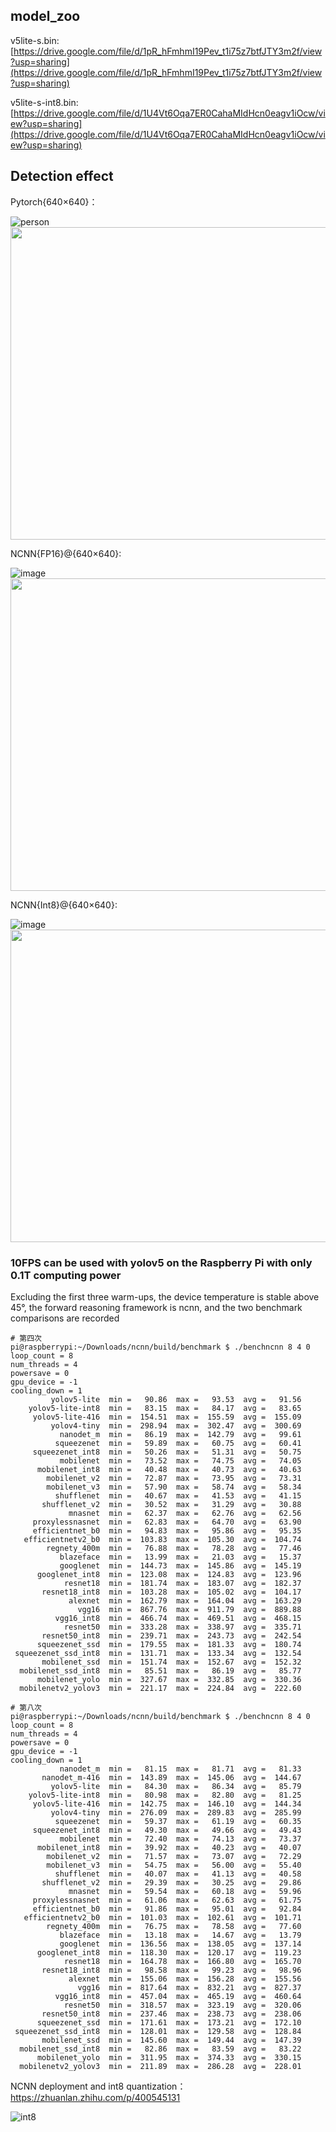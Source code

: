 ## model_zoo

v5lite-s.bin: [https://drive.google.com/file/d/1pR_hFmhmI19Pev_t1i75z7btfJTY3m2f/view?usp=sharing](https://drive.google.com/file/d/1pR_hFmhmI19Pev_t1i75z7btfJTY3m2f/view?usp=sharing)

v5lite-s-int8.bin: [https://drive.google.com/file/d/1U4Vt6Oqa7ER0CahaMIdHcn0eagv1iOcw/view?usp=sharing](https://drive.google.com/file/d/1U4Vt6Oqa7ER0CahaMIdHcn0eagv1iOcw/view?usp=sharing)

## Detection effect

Pytorch{640×640}：

![person](https://user-images.githubusercontent.com/82716366/129822414-56ad3bf3-1005-47aa-9bd9-c4117227a981.jpg)
<img src="https://pic1.zhimg.com/v2-f2fc4c403b53e14205addff38403ed30_b.jpeg" width="700" height="500"/><br/>

NCNN{FP16}@{640×640}:

![image](https://user-images.githubusercontent.com/82716366/129720264-ca6403c4-188b-4dd1-8372-c9a18c915fd8.png)
<img src="https://pic3.zhimg.com/v2-449185dd08bce8a5a801d9bde0e9aa16_b.jpeg" width="700" height="500"/><br/>

NCNN{Int8}@{640×640}:

![image](https://user-images.githubusercontent.com/82716366/129720338-5ce1ee2e-46ab-4e82-a2d1-2d8faf6c5661.png)
<img src="https://user-images.githubusercontent.com/82716366/129822133-d269cefc-4705-4aa2-9b00-5ecd630da969.jpg" width="700" height="500"/><br/>

### 10FPS can be used with yolov5 on the Raspberry Pi with only 0.1T computing power

Excluding the first three warm-ups, the device temperature is stable above 45°, the forward reasoning framework is ncnn, and the two benchmark comparisons are recorded

```
# 第四次
pi@raspberrypi:~/Downloads/ncnn/build/benchmark $ ./benchncnn 8 4 0
loop_count = 8
num_threads = 4
powersave = 0
gpu_device = -1
cooling_down = 1
         yolov5-lite  min =   90.86  max =   93.53  avg =   91.56
    yolov5-lite-int8  min =   83.15  max =   84.17  avg =   83.65
     yolov5-lite-416  min =  154.51  max =  155.59  avg =  155.09
         yolov4-tiny  min =  298.94  max =  302.47  avg =  300.69
           nanodet_m  min =   86.19  max =  142.79  avg =   99.61
          squeezenet  min =   59.89  max =   60.75  avg =   60.41
     squeezenet_int8  min =   50.26  max =   51.31  avg =   50.75
           mobilenet  min =   73.52  max =   74.75  avg =   74.05
      mobilenet_int8  min =   40.48  max =   40.73  avg =   40.63
        mobilenet_v2  min =   72.87  max =   73.95  avg =   73.31
        mobilenet_v3  min =   57.90  max =   58.74  avg =   58.34
          shufflenet  min =   40.67  max =   41.53  avg =   41.15
       shufflenet_v2  min =   30.52  max =   31.29  avg =   30.88
             mnasnet  min =   62.37  max =   62.76  avg =   62.56
     proxylessnasnet  min =   62.83  max =   64.70  avg =   63.90
     efficientnet_b0  min =   94.83  max =   95.86  avg =   95.35
   efficientnetv2_b0  min =  103.83  max =  105.30  avg =  104.74
        regnety_400m  min =   76.88  max =   78.28  avg =   77.46
           blazeface  min =   13.99  max =   21.03  avg =   15.37
           googlenet  min =  144.73  max =  145.86  avg =  145.19
      googlenet_int8  min =  123.08  max =  124.83  avg =  123.96
            resnet18  min =  181.74  max =  183.07  avg =  182.37
       resnet18_int8  min =  103.28  max =  105.02  avg =  104.17
             alexnet  min =  162.79  max =  164.04  avg =  163.29
               vgg16  min =  867.76  max =  911.79  avg =  889.88
          vgg16_int8  min =  466.74  max =  469.51  avg =  468.15
            resnet50  min =  333.28  max =  338.97  avg =  335.71
       resnet50_int8  min =  239.71  max =  243.73  avg =  242.54
      squeezenet_ssd  min =  179.55  max =  181.33  avg =  180.74
 squeezenet_ssd_int8  min =  131.71  max =  133.34  avg =  132.54
       mobilenet_ssd  min =  151.74  max =  152.67  avg =  152.32
  mobilenet_ssd_int8  min =   85.51  max =   86.19  avg =   85.77
      mobilenet_yolo  min =  327.67  max =  332.85  avg =  330.36
  mobilenetv2_yolov3  min =  221.17  max =  224.84  avg =  222.60

# 第八次
pi@raspberrypi:~/Downloads/ncnn/build/benchmark $ ./benchncnn 8 4 0
loop_count = 8
num_threads = 4
powersave = 0
gpu_device = -1
cooling_down = 1
           nanodet_m  min =   81.15  max =   81.71  avg =   81.33
       nanodet_m-416  min =  143.89  max =  145.06  avg =  144.67
         yolov5-lite  min =   84.30  max =   86.34  avg =   85.79
    yolov5-lite-int8  min =   80.98  max =   82.80  avg =   81.25
     yolov5-lite-416  min =  142.75  max =  146.10  avg =  144.34
         yolov4-tiny  min =  276.09  max =  289.83  avg =  285.99
          squeezenet  min =   59.37  max =   61.19  avg =   60.35
     squeezenet_int8  min =   49.30  max =   49.66  avg =   49.43
           mobilenet  min =   72.40  max =   74.13  avg =   73.37
      mobilenet_int8  min =   39.92  max =   40.23  avg =   40.07
        mobilenet_v2  min =   71.57  max =   73.07  avg =   72.29
        mobilenet_v3  min =   54.75  max =   56.00  avg =   55.40
          shufflenet  min =   40.07  max =   41.13  avg =   40.58
       shufflenet_v2  min =   29.39  max =   30.25  avg =   29.86
             mnasnet  min =   59.54  max =   60.18  avg =   59.96
     proxylessnasnet  min =   61.06  max =   62.63  avg =   61.75
     efficientnet_b0  min =   91.86  max =   95.01  avg =   92.84
   efficientnetv2_b0  min =  101.03  max =  102.61  avg =  101.71
        regnety_400m  min =   76.75  max =   78.58  avg =   77.60
           blazeface  min =   13.18  max =   14.67  avg =   13.79
           googlenet  min =  136.56  max =  138.05  avg =  137.14
      googlenet_int8  min =  118.30  max =  120.17  avg =  119.23
            resnet18  min =  164.78  max =  166.80  avg =  165.70
       resnet18_int8  min =   98.58  max =   99.23  avg =   98.96
             alexnet  min =  155.06  max =  156.28  avg =  155.56
               vgg16  min =  817.64  max =  832.21  avg =  827.37
          vgg16_int8  min =  457.04  max =  465.19  avg =  460.64
            resnet50  min =  318.57  max =  323.19  avg =  320.06
       resnet50_int8  min =  237.46  max =  238.73  avg =  238.06
      squeezenet_ssd  min =  171.61  max =  173.21  avg =  172.10
 squeezenet_ssd_int8  min =  128.01  max =  129.58  avg =  128.84
       mobilenet_ssd  min =  145.60  max =  149.44  avg =  147.39
  mobilenet_ssd_int8  min =   82.86  max =   83.59  avg =   83.22
      mobilenet_yolo  min =  311.95  max =  374.33  avg =  330.15
  mobilenetv2_yolov3  min =  211.89  max =  286.28  avg =  228.01
```

NCNN deployment and int8 quantization：https://zhuanlan.zhihu.com/p/400545131

![int8](https://user-images.githubusercontent.com/82716366/130357075-a64466b9-502b-43d2-98fc-e7f695c319b0.jpg)


